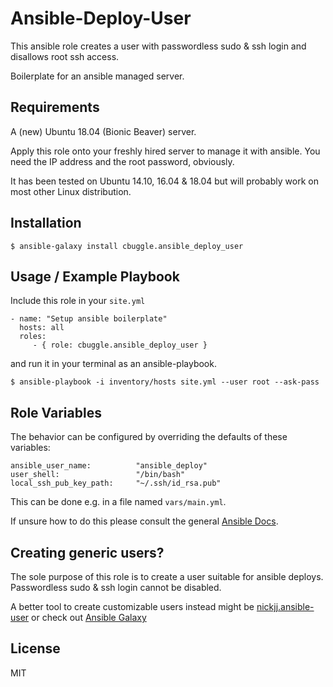 Ansible-Deploy-User
=========

This ansible role creates a user with passwordless sudo & ssh login and disallows root ssh access. 

Boilerplate for an ansible managed server. 

Requirements
------------

A (new) Ubuntu 18.04 (Bionic Beaver) server. 

Apply this role onto your freshly hired server to manage it with ansible. You need the IP address and the root password, obviously. 

It has been tested on Ubuntu 14.10, 16.04 & 18.04 but will probably work on most other Linux distribution.

Installation
------------
    $ ansible-galaxy install cbuggle.ansible_deploy_user


Usage / Example Playbook
----------------

Include this role in your `site.yml` 

    - name: "Setup ansible boilerplate" 
      hosts: all
      roles:
         - { role: cbuggle.ansible_deploy_user }

and run it in your terminal as an ansible-playbook.

    $ ansible-playbook -i inventory/hosts site.yml --user root --ask-pass


Role Variables
--------------

The behavior can be configured by overriding the defaults of these variables:

    ansible_user_name:          "ansible_deploy"
    user_shell:                 "/bin/bash"
    local_ssh_pub_key_path:     "~/.ssh/id_rsa.pub"

This can be done e.g. in a file named `vars/main.yml`.

If unsure how to do this please consult the general [Ansible Docs](https://docs.ansible.com/). 


Creating generic users?
---------------------
The sole purpose of this role is to create a user suitable for ansible deploys. Passwordless sudo & ssh login cannot be disabled.

A better tool to create customizable users instead might be [nickjj.ansible-user](https://github.com/nickjj/ansible-user) or check out [Ansible Galaxy](https://galaxy.ansible.com) 


License
-------

MIT
